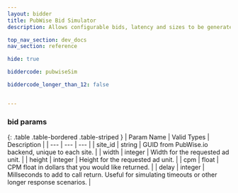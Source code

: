```yaml
---
layout: bidder
title: PubWise Bid Simulator
description: Allows configurable bids, latency and sizes to be generated for testing.

top_nav_section: dev_docs
nav_section: reference

hide: true

biddercode: pubwiseSim

biddercode_longer_than_12: false


---
```


### bid params

{: .table .table-bordered .table-striped }
| Param Name | Valid Types | Description |
| --- | --- | --- |
| site_id | string | GUID from PubWise.io backend, unique to each site. |
| width | integer | Width for the requested ad unit. |
| height | integer | Height for the requested ad unit. |
| cpm | float | CPM float in dollars that you would like returned. |
| delay | integer | Millseconds to add to call return. Useful for simulating timeouts or other longer response scenarios. |
